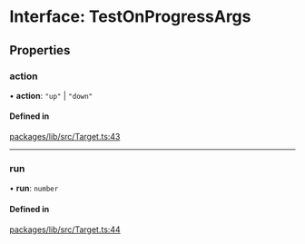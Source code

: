# Interface: TestOnProgressArgs

## Properties

### action

• **action**: ``"up"`` \| ``"down"``

#### Defined in

[packages/lib/src/Target.ts:43](https://github.com/Knaackee/hotmig/blob/63d79d0/packages/lib/src/Target.ts#L43)

___

### run

• **run**: `number`

#### Defined in

[packages/lib/src/Target.ts:44](https://github.com/Knaackee/hotmig/blob/63d79d0/packages/lib/src/Target.ts#L44)
